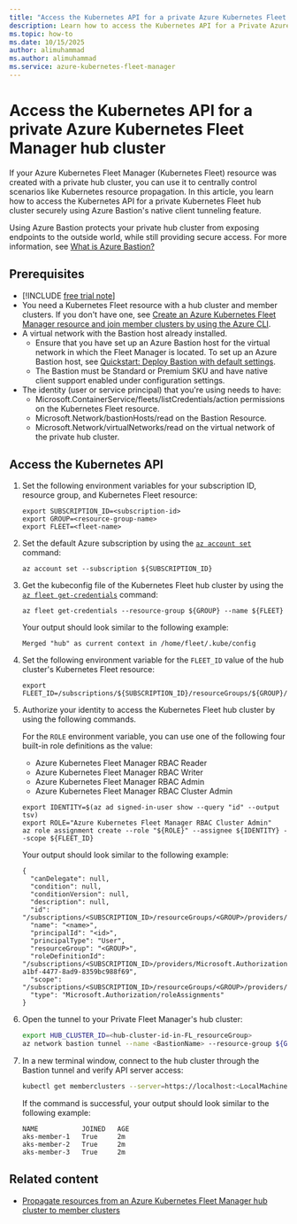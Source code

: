 ```yaml
---
title: "Access the Kubernetes API for a private Azure Kubernetes Fleet Manager Hub Cluster"
description: Learn how to access the Kubernetes API for a Private Azure Kubernetes Fleet Manager hub cluster.
ms.topic: how-to
ms.date: 10/15/2025
author: alimuhammad
ms.author: alimuhammad
ms.service: azure-kubernetes-fleet-manager
---
```


# Access the Kubernetes API for a private Azure Kubernetes Fleet Manager hub cluster

If your Azure Kubernetes Fleet Manager (Kubernetes Fleet) resource was created with a private hub cluster, you can use it to centrally control scenarios like Kubernetes resource propagation. In this article, you learn how to access the Kubernetes API for a private Kubernetes Fleet hub cluster securely using Azure Bastion's native client tunneling feature.

Using Azure Bastion protects your private hub cluster from exposing endpoints to the outside world, while still providing secure access. For more information, see [What is Azure Bastion?](https://docs.azure.cn/en-us/bastion/bastion-overview)


## Prerequisites

* [!INCLUDE [free trial note](~/reusable-content/ce-skilling/azure/includes/quickstarts-free-trial-note.md)]
* You need a Kubernetes Fleet resource with a hub cluster and member clusters. If you don't have one, see [Create an Azure Kubernetes Fleet Manager resource and join member clusters by using the Azure CLI](quickstart-create-fleet-and-members.md).
* A virtual network with the Bastion host already installed.
  * Ensure that you have set up an Azure Bastion host for the virtual network in which the Fleet Manager is located. To set up an Azure Bastion host, see [Quickstart: Deploy Bastion with default settings](https://docs.azure.cn/en-us/bastion/quickstart-host-portal).
  * The Bastion must be Standard or Premium SKU and have native client support enabled under configuration settings.
* The identity (user or service principal) that you're using needs to have:
  * Microsoft.ContainerService/fleets/listCredentials/action permissions on the Kubernetes Fleet resource.
  * Microsoft.Network/bastionHosts/read	on the Bastion Resource.
  * Microsoft.Network/virtualNetworks/read on the virtual network of the private hub cluster.


## Access the Kubernetes API

1. Set the following environment variables for your subscription ID, resource group, and Kubernetes Fleet resource:

    ```azurecli-interactive
    export SUBSCRIPTION_ID=<subscription-id>
    export GROUP=<resource-group-name>
    export FLEET=<fleet-name>
    ```

2. Set the default Azure subscription by using the [`az account set`][az-account-set] command:

    ```azurecli-interactive
    az account set --subscription ${SUBSCRIPTION_ID}
    ```

3. Get the kubeconfig file of the Kubernetes Fleet hub cluster by using the [`az fleet get-credentials`][az-fleet-get-credentials] command:

    ```azurecli-interactive
    az fleet get-credentials --resource-group ${GROUP} --name ${FLEET}
    ```

   Your output should look similar to the following example:

    ```output
    Merged "hub" as current context in /home/fleet/.kube/config
    ```

4. Set the following environment variable for the `FLEET_ID` value of the hub cluster's Kubernetes Fleet resource:

    ```azurecli-interactive
    export FLEET_ID=/subscriptions/${SUBSCRIPTION_ID}/resourceGroups/${GROUP}/providers/Microsoft.ContainerService/fleets/${FLEET}
    ```

5. Authorize your identity to access the Kubernetes Fleet hub cluster by using the following commands.

   For the `ROLE` environment variable, you can use one of the following four built-in role definitions as the value:

    * Azure Kubernetes Fleet Manager RBAC Reader
    * Azure Kubernetes Fleet Manager RBAC Writer
    * Azure Kubernetes Fleet Manager RBAC Admin
    * Azure Kubernetes Fleet Manager RBAC Cluster Admin

    ```azurecli-interactive
    export IDENTITY=$(az ad signed-in-user show --query "id" --output tsv)
    export ROLE="Azure Kubernetes Fleet Manager RBAC Cluster Admin"
    az role assignment create --role "${ROLE}" --assignee ${IDENTITY} --scope ${FLEET_ID}
    ```

   Your output should look similar to the following example:

    ```output
    {
      "canDelegate": null,
      "condition": null,
      "conditionVersion": null,
      "description": null,
      "id": "/subscriptions/<SUBSCRIPTION_ID>/resourceGroups/<GROUP>/providers/Microsoft.ContainerService/fleets/<FLEET>/providers/Microsoft.Authorization/roleAssignments/<assignment>",
      "name": "<name>",
      "principalId": "<id>",
      "principalType": "User",
      "resourceGroup": "<GROUP>",
      "roleDefinitionId": "/subscriptions/<SUBSCRIPTION_ID>/providers/Microsoft.Authorization/roleDefinitions/18ab4d3d-a1bf-4477-8ad9-8359bc988f69",
      "scope": "/subscriptions/<SUBSCRIPTION_ID>/resourceGroups/<GROUP>/providers/Microsoft.ContainerService/fleets/<FLEET>",
      "type": "Microsoft.Authorization/roleAssignments"
    }
    ```

6. Open the tunnel to your Private Fleet Manager's hub cluster:
    ```bash
    export HUB_CLUSTER_ID=<hub-cluster-id-in-FL_resourceGroup>
    az network bastion tunnel --name <BastionName> --resource-group ${GROUP} --target-resource-id ${HUB_CLUSTER_ID}$ --resource-port 443 --port <LocalMachinePort>
    ```

7. In a new terminal window, connect to the hub cluster through the Bastion tunnel and verify API server access:

    ```bash
    kubectl get memberclusters --server=https://localhost:<LocalMachinePort>
    ```

   If the command is successful, your output should look similar to the following example:

    ```output
    NAME           JOINED   AGE
    aks-member-1   True     2m
    aks-member-2   True     2m
    aks-member-3   True     2m
    ```

## Related content

* [Propagate resources from an Azure Kubernetes Fleet Manager hub cluster to member clusters](./quickstart-resource-propagation.md)

<!-- LINKS --->
[az-fleet-get-credentials]: /cli/azure/fleet#az-fleet-get-credentials
[az-account-set]: /cli/azure/account#az-account-set
